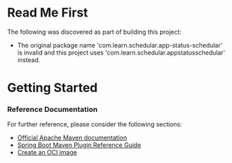 # Read Me First
The following was discovered as part of building this project:

* The original package name 'com.learn.schedular.app-status-schedular' is invalid and this project uses 'com.learn.schedular.appstatusschedular' instead.

# Getting Started

### Reference Documentation
For further reference, please consider the following sections:

* [Official Apache Maven documentation](https://maven.apache.org/guides/index.html)
* [Spring Boot Maven Plugin Reference Guide](https://docs.spring.io/spring-boot/docs/2.7.11/maven-plugin/reference/html/)
* [Create an OCI image](https://docs.spring.io/spring-boot/docs/2.7.11/maven-plugin/reference/html/#build-image)


